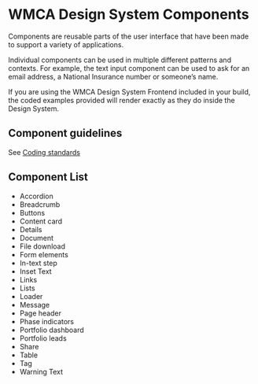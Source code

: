 # WMCA Design System Components

Components are reusable parts of the user interface that have been made to support a variety of applications.

Individual components can be used in multiple different patterns and contexts. For example, the text input component can be used to ask for an email address, a National Insurance number or someone’s name.

If you are using the WMCA Design System Frontend included in your build, the coded examples provided will render exactly as they do inside the Design System.

## Component guidelines

See [Coding standards](../../../doc/contributing/coding-standards.md)

## Component List

- Accordion
- Breadcrumb
- Buttons
- Content card
- Details
- Document
- File download
- Form elements
- In-text step
- Inset Text
- Links
- Lists
- Loader
- Message
- Page header
- Phase indicators
- Portfolio dashboard
- Portfolio leads
- Share
- Table
- Tag
- Warning Text
